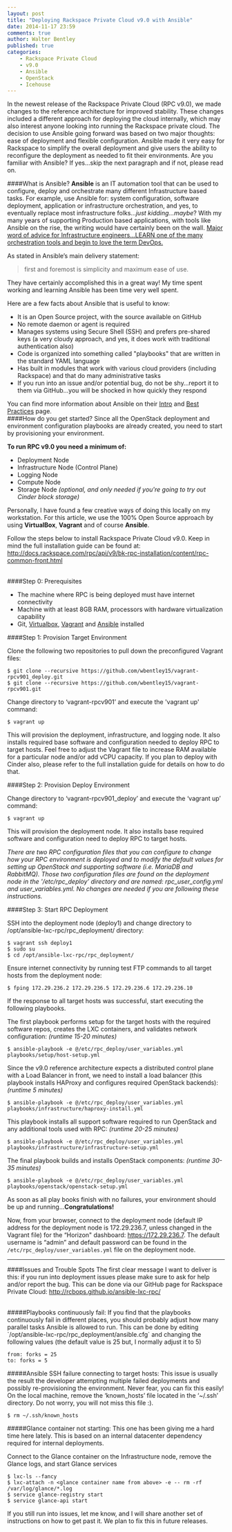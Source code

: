 ```yaml
---
layout: post
title: "Deploying Rackspace Private Cloud v9.0 with Ansible"
date: 2014-11-17 23:59
comments: true
author: Walter Bentley
published: true
categories:
    - Rackspace Private Cloud
    - v9.0
    - Ansible
    - OpenStack
    - Icehouse 
---
```


In the newest release of the Rackspace Private Cloud (RPC v9.0), we made changes to the reference architecture for improved stability. These changes included a different approach for deploying the cloud internally, which may also interest anyone looking into running the Rackspace private cloud.  The decision to use Ansible going forward was based on two major thoughts: ease of deployment and flexible configuration.  Ansible made it very easy for Rackspace to simplify the overall deployment and give users the ability to reconfigure the deployment as needed to fit their environments.  Are you familiar with Ansible?  If yes…skip the next paragraph and if not, please read on.

####What is Ansible?
**Ansible** is an IT automation tool that can be used to configure, deploy and orchestrate many different Infrastructure based tasks.  For example, use Ansible for: system configuration, software deployment, application or infrastructure orchestration, and yes, to eventually replace most infrastructure folks…*just kidding…maybe*?  With my many years of supporting Production based applications, with tools like Ansible on the rise, the writing would have certainly been on the wall.  <u>Major word of advice for Infrastructure engineers…LEARN one of the many orchestration tools and begin to love the term DevOps.</u>  

As stated in Ansible’s main delivery statement: 
>first and foremost is simplicity and maximum ease of use.  

They have certainly accomplished this in a great way!  My time spent working and learning Ansible has been time very well spent.  

Here are a few facts about Ansible that is useful to know:

   * It is an Open Source project, with the source available on GitHub
   * No remote daemon or agent is required
   * Manages systems using Secure Shell (SSH) and prefers pre-shared keys (a very cloudy approach, and yes, it does work with traditional authentication also)
   * Code is organized into something called "playbooks" that are written in the standard YAML language
   * Has built in modules that work with various cloud providers (including Rackspace) and that do many administrative tasks
   * If you run into an issue and/or potential bug, do not be shy…report it to them via GitHub…you will be shocked in how quickly they respond

You can find more information about Ansible on their [Intro](http://docs.ansible.com/intro.html) and [Best Practices](http://docs.ansible.com/playbooks_best_practices.html) page.
</br>
####How do you get started?
Since all the OpenStack deployment and environment configuration playbooks are already created, you need to start by provisioning your environment.  

**To run RPC v9.0 you need a minimum of:**


   * Deployment Node
   * Infrastructure Node (Control Plane)
   * Logging Node
   * Compute Node
   * Storage Node *(optional, and only needed if you're going to try out Cinder block storage)*

Personally, I have found a few creative ways of doing this locally on my workstation.  For this article, we use the 100% Open Source approach by using **VirtualBox**, **Vagrant** and of course **Ansible**.  

Follow the steps below to install Rackspace Private Cloud v9.0.  Keep in mind the full installation guide can be found at: http://docs.rackspace.com/rpc/api/v9/bk-rpc-installation/content/rpc-common-front.html

</br>
####Step 0: Prerequisites


   * The machine where RPC is being deployed must have internet connectivity
   * Machine with at least 8GB RAM, processors with hardware virtualization capability
   * Git, [Virtualbox](https://www.virtualbox.org/manual/ch02.html), [Vagrant](https://docs.vagrantup.com/v2/installation/index.html) and [Ansible](http://docs.ansible.com/intro_installation.html) installed

####Step 1: Provision Target Environment

Clone the following two repositories to pull down the preconfigured Vagrant files:

	$ git clone --recursive https://github.com/wbentley15/vagrant-rpcv901_deploy.git
	$ git clone --recursive https://github.com/wbentley15/vagrant-rpcv901.git

Change directory to ‘vagrant-rpcv901’ and execute the 'vagrant up' command:
	
    $ vagrant up

This will provision the deployment, infrastructure, and logging node.  It also installs required base software and configuration needed to deploy RPC to target hosts.  Feel free to adjust the Vagrant file to increase RAM available for a particular node and/or add vCPU capacity.  If you plan to deploy with Cinder also, please refer to the full installation guide for details on how to do that.

####Step 2: Provision Deploy Environment

Change directory to ‘vagrant-rpcv901_deploy’ and execute the ‘vagrant up’ command:

	$ vagrant up

This will provision the deployment node.  It also installs base required software and configuration need to deploy RPC to target hosts.

*There are two RPC configuration files that you can configure to change how your RPC environment is deployed and to modify the default values for setting up OpenStack and supporting software (i.e. MariaDB and RabbitMQ).  Those two configuration files are found on the deployment node in the '/etc/rpc_deploy’ directory and are named: rpc_user_config.yml and user_variables.yml. No changes are needed if you are following these instructions.*

####Step 3: Start RPC Deployment

SSH into the deployment node (deploy1) and change directory to  /opt/ansible-lxc-rpc/rpc_deployment/ directory:

	$ vagrant ssh deploy1
    $ sudo su
	$ cd /opt/ansible-lxc-rpc/rpc_deployment/


Ensure internet connectivity by running test FTP commands to all target hosts from the deployment node:

	$ fping 172.29.236.2 172.29.236.5 172.29.236.6 172.29.236.10



If the response to all target hosts was successful, start executing the following playbooks.


The first playbook performs setup for the target hosts with the required software repos, creates the LXC containers, and validates network configuration: *(runtime 15-20 minutes)*

	$ ansible-playbook -e @/etc/rpc_deploy/user_variables.yml playbooks/setup/host-setup.yml

Since the v9.0 reference architecture expects a distributed control plane with a Load Balancer in front, we need to install a load balancer (this playbook installs HAProxy and configures required OpenStack backends): *(runtime 5 minutes)*

	$ ansible-playbook -e @/etc/rpc_deploy/user_variables.yml playbooks/infrastructure/haproxy-install.yml

This playbook installs all support software required to run OpenStack and any additional tools used with RPC: *(runtime 20-25 minutes)*

	$ ansible-playbook -e @/etc/rpc_deploy/user_variables.yml playbooks/infrastructure/infrastructure-setup.yml

The final playbook builds and installs OpenStack components: *(runtime 30-35 minutes)*

	$ ansible-playbook -e @/etc/rpc_deploy/user_variables.yml playbooks/openstack/openstack-setup.yml


As soon as all play books finish with no failures, your environment should be up and running...**Congratulations!**

Now, from your browser, connect to the deployment node (default IP address for the deployment node is 172.29.236.7, unless changed in the Vagrant file) for the “Horizon" dashboard:  https://172.29.236.7.  The default username is “admin” and default password can be found in the `/etc/rpc_deploy/user_variables.yml` file on the deployment node.
</br>

---
####Issues and Trouble Spots
The first clear message I want to deliver is this: if you run into deployment issues please make sure to ask for help and/or report the bug.  This can be done via our GitHub page for Rackspace Private Cloud: http://rcbops.github.io/ansible-lxc-rpc/

</br>
#####Playbooks continuously fail:
If you find that the playbooks continuously fail in different places, you should probably adjust how many parallel tasks Ansible is allowed to run.  This can be done by editing `/opt/ansible-lxc-rpc/rpc_deployment/ansible.cfg` and changing the following values (the default value is 25 but, I normally adjust it to 5)

	from: forks = 25 
	to: forks = 5

#####Ansible SSH failure connecting to target hosts:
This issue is usually the result the developer attempting multiple failed deployments and possibly re-provisioning the environment. Never fear, you can fix this easily! On the local machine, remove the ‘known_hosts’ file located in the ‘~/.ssh’ directory. Do not worry, you will not miss this file :).

	$ rm ~/.ssh/known_hosts

#####Glance container not starting:
This one has been giving me a hard time here lately.  This is based on an internal datacenter dependency required for internal deployments.  


Connect to the Glance container on the Infrastructure node, remove the Glance logs, and start Glance services

	$ lxc-ls --fancy
	$ lxc-attach -n <glance container name from above> -e -- rm -rf /var/log/glance/*.log
	$ service glance-registry start
	$ service glance-api start


If you still run into issues, let me know, and I will share another set of instructions on how to get past it.  We plan to fix this in future releases.